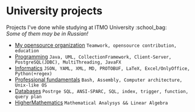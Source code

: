 # University projects
Projects I've done while studying at ITMO University :school_bag:  
_Some of them may be in Russian!_

- [My opensource organization](https://github.com/Imtjl) `Teamwork, opensource contribution, education`
- [Programming](https://github.com/worthant/Java_labs) `Java, UML, CollectionFramework, Client-Server, PostgreSQL(JDBC), MultiThreading, JavaFX`
- [Informatics](https://github.com/worthant/Informatics) `JSON, YAML, XML, MD, PROTOBUF, LaTeX, Excel/OnlyOffice, Python(+regex)`
- [Professional fundamentals](https://github.com/worthant/OPD) `Bash, Assembly, Computer architecture, Unix-like OS`
- [Databases](https://github.com/worthant/Databases-course) `Postrge SQL, ANSI-SPARC, SQL, index, trigger, function, query plan`
- [HigherMathematics](https://github.com/worthant/Higher-Mathematics) `Mathematical Analysys && Linear Algebra`
